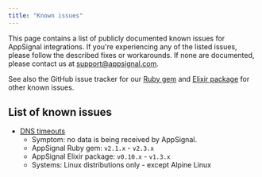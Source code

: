 ```yaml
---
title: "Known issues"
---
```


This page contains a list of publicly documented known issues for AppSignal integrations. If you're experiencing any of the listed issues, please follow the described fixes or workarounds. If none are documented, please contact us at [support@appsignal.com](mailto:support@appsignal.com).

See also the GitHub issue tracker for our [Ruby gem](https://github.com/appsignal/appsignal-ruby/issues) and [Elixir package](https://github.com/appsignal/appsignal-elixir/issues) for other known issues.

## List of known issues

- [DNS timeouts](known-issues/dns-timeouts.html)
  - Symptom: no data is being received by AppSignal.
  - AppSignal Ruby gem: `v2.1.x` - `v2.3.x`
  - AppSignal Elixir package: `v0.10.x` - `v1.3.x`
  - Systems: Linux distributions only - except Alpine Linux
